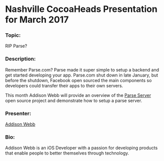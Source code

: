 # Nashville CocoaHeads Presentation for March 2017

### Topic:
RIP Parse?

### Description:
Remember Parse.com? Parse made it super simple to setup a backend and get started developing your app. Parse.com shut down in late January, but before the shutdown, Facebook open sourced the main components so developers could transfer their apps to their own servers.

This month Addison Webb will provide an overview of the [Parse Server](http://parseplatform.org) open source project and demonstrate how to setup a parse server.

### Presenter:
[Addison Webb](https://twitter.com/addisonwebb)

### Bio:
Addison Webb is an iOS Developer with a passion for developing products that enable people to better themselves through technology.
